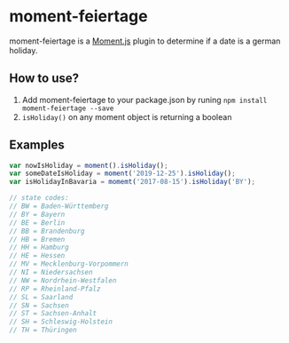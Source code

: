 # moment-feiertage
moment-feiertage is a [Moment.js](http://momentjs.com/) plugin to determine if a date is a german holiday.

## How to use?
1. Add moment-feiertage to your package.json by runing `npm install moment-feiertage --save`
2. `isHoliday()` on any moment object is returning a boolean

## Examples
```javascript
var nowIsHoliday = moment().isHoliday();
var someDateIsHoliday = moment('2019-12-25').isHoliday();
var isHolidayInBavaria = momemt('2017-08-15').isHoliday('BY');

// state codes: 
// BW = Baden-Württemberg
// BY = Bayern
// BE = Berlin
// BB = Brandenburg
// HB = Bremen
// HH = Hamburg
// HE = Hessen
// MV = Mecklenburg-Vorpommern
// NI = Niedersachsen
// NW = Nordrhein-Westfalen
// RP = Rheinland-Pfalz
// SL = Saarland
// SN = Sachsen
// ST = Sachsen-Anhalt
// SH = Schleswig-Holstein
// TH = Thüringen
```
